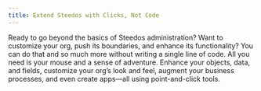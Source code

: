```yaml
---
title: Extend Steedos with Clicks, Not Code
---
```


Ready to go beyond the basics of Steedos administration? Want to customize your org, push its boundaries, and enhance its functionality? You can do that and so much more without writing a single line of code. All you need is your mouse and a sense of adventure. Enhance your objects, data, and fields, customize your org’s look and feel, augment your business processes, and even create apps—all using point-and-click tools.

